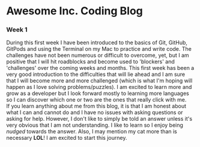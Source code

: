 # Awesome Inc. Coding Blog

### Week 1

During this first week I have been introduced to the basics of Git, GitHub, GitPods and using the Terminal on my Mac to practice and write code. The challenges have not been numerous or difficult to overcome, yet, but I am positive that I will hit roadblocks and become used to 'blockers' and 'challenges' over the coming weeks and months.
This first week has been a very good introduction to the difficulties that will lie ahead and I am sure that I will become more and more challenged (which is what I'm hoping will happen as I love solving problems/puzzles). I am excited to learn more and grow as a developer but I look forward mostly to learning more languages so I can discover which one or two are the ones that really click with me.  
If you learn anything about me from this blog, it is that I am honest about what I can and cannot do and I have no issues with asking questions or asking for help. However, I don't like to simply be told an answer unless it's very obvious that I am not understanding. I like to learn so I enjoy being *nudged* towards the answer. Also, I may mention my cat more than is necessary **LOL**!
I am excited to start this journey.